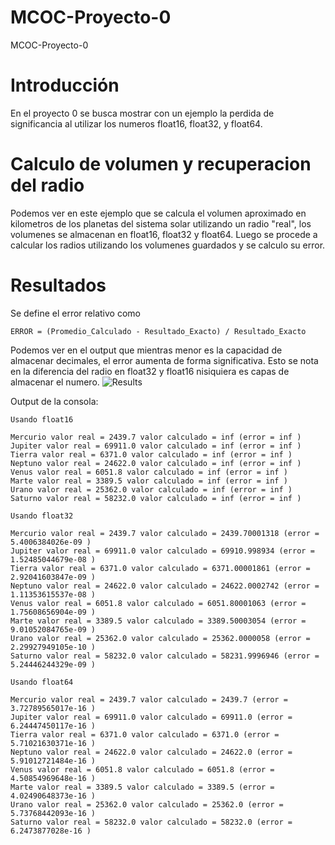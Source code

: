 # MCOC-Proyecto-0
MCOC-Proyecto-0

Introducción
==============

En el proyecto 0 se busca mostrar con un ejemplo la perdida de significancia al utilizar los numeros float16, float32, y float64.


Calculo de volumen y recuperacion del radio
==============

Podemos ver en este ejemplo que se calcula el volumen aproximado en kilometros de los planetas del sistema solar utilizando un radio "real", los volumenes se almacenan en float16, float32 y float64. Luego se procede a calcular los radios utilizando los volumenes guardados y se calculo su error.

Resultados
==============

Se define el error relativo como 

	ERROR = (Promedio_Calculado - Resultado_Exacto) / Resultado_Exacto

Podemos ver en el output que mientras menor es la capacidad de almacenar decimales, el error aumenta de forma significativa. Esto se nota en la diferencia del  radio en float32 y float16 nisiquiera es capas de almacenar el numero.
![Results](loss-of-significance.png)

Output de la consola:

	Usando float16

	Mercurio valor real = 2439.7 valor calculado = inf (error = inf )
	Jupiter valor real = 69911.0 valor calculado = inf (error = inf )
	Tierra valor real = 6371.0 valor calculado = inf (error = inf )
	Neptuno valor real = 24622.0 valor calculado = inf (error = inf )
	Venus valor real = 6051.8 valor calculado = inf (error = inf )
	Marte valor real = 3389.5 valor calculado = inf (error = inf )
	Urano valor real = 25362.0 valor calculado = inf (error = inf )
	Saturno valor real = 58232.0 valor calculado = inf (error = inf )

	Usando float32

	Mercurio valor real = 2439.7 valor calculado = 2439.70001318 (error = 5.4006384026e-09 )
	Jupiter valor real = 69911.0 valor calculado = 69910.998934 (error = 1.52485044679e-08 )
	Tierra valor real = 6371.0 valor calculado = 6371.00001861 (error = 2.92041603847e-09 )
	Neptuno valor real = 24622.0 valor calculado = 24622.0002742 (error = 1.11353615537e-08 )
	Venus valor real = 6051.8 valor calculado = 6051.80001063 (error = 1.75608656904e-09 )
	Marte valor real = 3389.5 valor calculado = 3389.50003054 (error = 9.01052084765e-09 )
	Urano valor real = 25362.0 valor calculado = 25362.0000058 (error = 2.29927949105e-10 )
	Saturno valor real = 58232.0 valor calculado = 58231.9996946 (error = 5.24446244329e-09 )

	Usando float64

	Mercurio valor real = 2439.7 valor calculado = 2439.7 (error = 3.72789565017e-16 )
	Jupiter valor real = 69911.0 valor calculado = 69911.0 (error = 6.24447450117e-16 )
	Tierra valor real = 6371.0 valor calculado = 6371.0 (error = 5.71021630371e-16 )
	Neptuno valor real = 24622.0 valor calculado = 24622.0 (error = 5.91012721484e-16 )
	Venus valor real = 6051.8 valor calculado = 6051.8 (error = 4.50854969648e-16 )
	Marte valor real = 3389.5 valor calculado = 3389.5 (error = 4.02490648373e-16 )
	Urano valor real = 25362.0 valor calculado = 25362.0 (error = 5.73768442093e-16 )
	Saturno valor real = 58232.0 valor calculado = 58232.0 (error = 6.2473877028e-16 )

